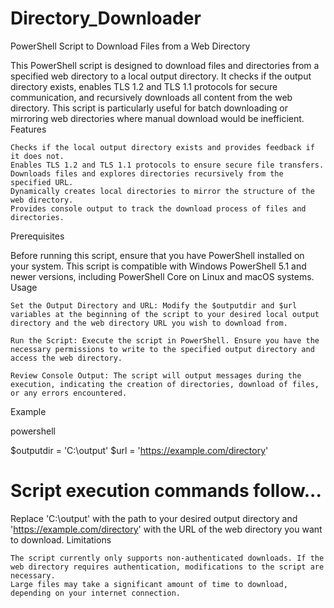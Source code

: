 # Directory_Downloader

PowerShell Script to Download Files from a Web Directory

This PowerShell script is designed to download files and directories from a specified web directory to a local output directory. It checks if the output directory exists, enables TLS 1.2 and TLS 1.1 protocols for secure communication, and recursively downloads all content from the web directory. This script is particularly useful for batch downloading or mirroring web directories where manual download would be inefficient.
Features

    Checks if the local output directory exists and provides feedback if it does not.
    Enables TLS 1.2 and TLS 1.1 protocols to ensure secure file transfers.
    Downloads files and explores directories recursively from the specified URL.
    Dynamically creates local directories to mirror the structure of the web directory.
    Provides console output to track the download process of files and directories.

Prerequisites

Before running this script, ensure that you have PowerShell installed on your system. This script is compatible with Windows PowerShell 5.1 and newer versions, including PowerShell Core on Linux and macOS systems.
Usage

    Set the Output Directory and URL: Modify the $outputdir and $url variables at the beginning of the script to your desired local output directory and the web directory URL you wish to download from.

    Run the Script: Execute the script in PowerShell. Ensure you have the necessary permissions to write to the specified output directory and access the web directory.

    Review Console Output: The script will output messages during the execution, indicating the creation of directories, download of files, or any errors encountered.

Example

powershell

$outputdir = 'C:\output'
$url = 'https://example.com/directory'

# Script execution commands follow...

Replace 'C:\output' with the path to your desired output directory and 'https://example.com/directory' with the URL of the web directory you want to download.
Limitations

    The script currently only supports non-authenticated downloads. If the web directory requires authentication, modifications to the script are necessary.
    Large files may take a significant amount of time to download, depending on your internet connection.
